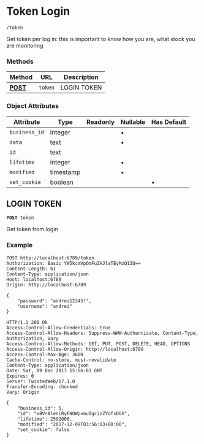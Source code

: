 
Token Login
======

`/token`

Get token per log in: this is important to know how you are, what stock you are monitoring

### Methods

Method | URL | Description
--- | --- | ---
**[POST](/documentation/endpoint/token#login-token)** | `token` | LOGIN TOKEN

### Object Attributes

Attribute | Type | Readonly | Nullable | Has Default
--- | --- | --- | --- | ---
`business_id` | integer | &nbsp; | &bullet; | &nbsp;
`data` | text | &nbsp; | &bullet; | &nbsp;
`id` | text | &nbsp; | &nbsp; | &nbsp;
`lifetime` | integer | &nbsp; | &bullet; | &nbsp;
`modified` | timestamp | &nbsp; | &bullet; | &nbsp;
`set_cookie` | boolean | &nbsp; | &nbsp; | &bullet;

LOGIN TOKEN
------
<code request-method="POST">**POST** token</code>

Get token from login

### Example
```http
POST http://localhost:6789/token
Authorization: Basic YW5kcmVpOmFuZHJlaTEyMzQ1IQ==
Content-Length: 61
Content-Type: application/json
Host: localhost:6789
Origin: http://localhost:6789

{
    "password": "andrei12345!", 
    "username": "andrei"
}
```

```http
HTTP/1.1 200 Ok
Access-Control-Allow-Credentials: true
Access-Control-Allow-Headers: Suppress-WWW-Authenticate, Content-Type, Authorization, Vary
Access-Control-Allow-Methods: GET, PUT, POST, DELETE, HEAD, OPTIONS
Access-Control-Allow-Origin: http://localhost:6789
Access-Control-Max-Age: 3600
Cache-Control: no-store, must-revalidate
Content-Type: application/json
Date: Sat, 09 Dec 2017 15:56:03 GMT
Expires: 0
Server: TwistedWeb/17.1.0
Transfer-Encoding: chunked
Vary: Origin

{
    "business_id": 5, 
    "id": "xBVrAlenLRyFNOWpvmuIgcizZYofsDGX", 
    "lifetime": 2592000, 
    "modified": "2017-12-09T03:56:03+00:00", 
    "set_cookie": false
}
```


